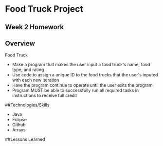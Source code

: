 # Food Truck Project

## Week 2 Homework

## Overview

Food Truck
* Make a program that makes the user input a food truck's name, food type, and rating
* Use code to assign a unique ID to the food trucks that the user's inputed with each new iteration
* Have the program continue to operate until the user exits the program
* Program MUST be able to successfully run all required tasks in instructions to receive full credit 


##Technologies/Skills

* Java
* Eclipse
* Github
* Arrays


##Lessons Learned
